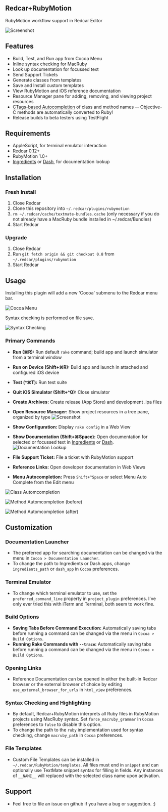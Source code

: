 Redcar+RubyMotion
-----------------

RubyMotion workflow support in Redcar Editor

![Screenshot](https://github.com/kattrali/redcar-rubymotion/raw/master/docs/redcar-rubymotion.jpg)

## Features

- Build, Test, and Run app from Cocoa Menu
- Inline syntax checking for MacRuby
- Look up documentation for focussed text
- Send Support Tickets
- Generate classes from templates
- Save and Install custom templates
- View RubyMotion and iOS reference documentation
- Resource Manager pane for adding, removing, and viewing project resources
- [CTags-based Autocompletion](http://www.screencast.com/t/CGNWXexiRCvB) of class and method names -- Objective-C methods are automatically converted to Ruby!
- Release builds to beta testers using TestFlight

## Requirements

- AppleScript, for terminal emulator interaction
- Redcar 0.12+
- RubyMotion 1.0+
- [Ingredients](http://fileability.net/ingredients/) or [Dash](http://kapeli.com/dash/), for documentation lookup

## Installation

### Fresh Install

1. Close Redcar
2. Clone this repository into `~/.redcar/plugins/rubymotion`
3. `rm ~/.redcar/cache/textmate-bundles.cache` (only necessary if you do not already have a MacRuby bundle installed in ~/.redcar/Bundles)
4. Start Redcar

### Upgrade

1. Close Redcar
2. Run `git fetch origin && git checkout 0.8` from `~/.redcar/plugins/rubymotion`
3. Start Redcar

## Usage

Installing this plugin will add a new 'Cocoa' submenu to the Redcar menu bar.

![Cocoa Menu](https://github.com/kattrali/redcar-rubymotion/raw/master/docs/Menubar.png)

Syntax checking is performed on file save.

![Syntax Checking](https://github.com/kattrali/redcar-rubymotion/raw/master/docs/syntax-checking.png)

### Primary Commands

- **Run (⌘R):** Run default `rake` command; build app and launch simulator from a terminal window

- **Run on Device (Shift+⌘R):** Build app and launch in attached and configured iOS device

- **Test (^⌘T):** Run test suite
- **Quit iOS Simulator (Shift+^Q):** Close simulator
- **Create Archives:** Create release (App Store) and development .ipa files
- **Open Resource Manager:** Show project resources in a tree pane, organized by type
![Screenshot](https://github.com/kattrali/redcar-rubymotion/raw/master/docs/resources.png)
- **Show Configuration:** Display `rake config` in a Web View
- **Show Documentation (Shift+⌘Space):** Open documentation for selected or focussed text in [Ingredients](http://fileability.net/ingredients/) or [Dash](http://kapeli.com/dash/).
![Documentation Lookup](https://github.com/kattrali/redcar-rubymotion/raw/master/docs/documentation-lookup.png)
- **File Support Ticket:** File a ticket with RubyMotion support
- **Reference Links:** Open developer documentation in Web Views
- **Menu Autocompletion:** Press `Shift+^Space` or select Menu Auto Complete from the Edit menu

![Class Automcompletion](https://github.com/kattrali/redcar-rubymotion/raw/master/docs/class-autocompletion.png)

![Method Automcompletion (before)](https://github.com/kattrali/redcar-rubymotion/raw/master/docs/method-autocompletion-before.png)

![Method Automcompletion (after)](https://github.com/kattrali/redcar-rubymotion/raw/master/docs/method-autocompletion-after.png)

## Customization

### Documentation Launcher

- The preferred app for searching documentation can be changed via the menu in `Cocoa > Documentation Launcher`.
- To change the path to Ingredients or Dash apps, change `ingredients_path` or `dash_app` in `Cocoa` preferences.

### Terminal Emulator

- To change which terminal emulator to use, set the `preferred_command_line` property in `project_plugin` preferences. I've only ever tried this with iTerm and Terminal, both seem to work fine.

### Build Options

- **Saving Tabs Before Command Execution:** Automatically saving tabs before running a command can be changed via the menu in `Cocoa > Build Options`.
- **Running Rake Commands with `--trace`:** Automatically saving tabs before running a command can be changed via the menu in `Cocoa > Build Options`.

### Opening Links

- Reference Documentation can be opened in either the built-in Redcar browser or the external browser of choice by editing `use_external_browser_for_urls` in `html_view` preferences.

### Syntax Checking and Highlighting

- By default, Redcar+RubyMotion interprets all Ruby files in RubyMotion projects using MacRuby syntax. Set `force_macruby_grammar` in `Cocoa` preferences to `false` to disable this option.
- To change the path to the `ruby` implementation used for syntax checking, change `macruby_path` in `Cocoa` preferences.

### File Templates

- Custom File Templates can be installed in `~/.redcar/RubyMotion/templates`. All files must end in `snippet` and can optionally use TextMate snippet syntax for filling in fields. Any instances of `__NAME__` will replaced with the selected class name upon activation.

## Support

- Feel free to file an issue on github if you have a bug or suggestion. :)